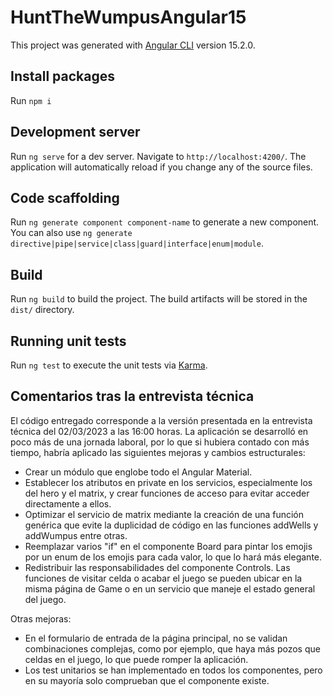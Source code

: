 # HuntTheWumpusAngular15

This project was generated with [Angular CLI](https://github.com/angular/angular-cli) version 15.2.0.

## Install packages
Run `npm i`

## Development server

Run `ng serve` for a dev server. Navigate to `http://localhost:4200/`. The application will automatically reload if you change any of the source files.

## Code scaffolding

Run `ng generate component component-name` to generate a new component. You can also use `ng generate directive|pipe|service|class|guard|interface|enum|module`.

## Build

Run `ng build` to build the project. The build artifacts will be stored in the `dist/` directory.

## Running unit tests

Run `ng test` to execute the unit tests via [Karma](https://karma-runner.github.io).

## Comentarios tras la entrevista técnica

El código entregado corresponde a la versión presentada en la entrevista técnica del 02/03/2023 a las 16:00 horas. La aplicación se desarrolló en poco más de una jornada laboral, por lo que si hubiera contado con más tiempo, habría aplicado las siguientes mejoras y cambios estructurales:

- Crear un módulo que englobe todo el Angular Material.
- Establecer los atributos en private en los servicios, especialmente los del hero y el matrix, y crear funciones de acceso para evitar acceder directamente a ellos.
- Optimizar el servicio de matrix mediante la creación de una función genérica que evite la duplicidad de código en las funciones addWells y addWumpus entre otras.
- Reemplazar varios "if" en el componente Board para pintar los emojis por un enum de los emojis para cada valor, lo que lo hará más elegante.
- Redistribuir las responsabilidades del componente Controls. Las funciones de visitar celda o acabar el juego se pueden ubicar en la misma página de Game o en un servicio que maneje el estado general del juego.

Otras mejoras:
- En el formulario de entrada de la página principal, no se validan combinaciones complejas, como por ejemplo, que haya más pozos que celdas en el juego, lo que puede romper la aplicación.
- Los test unitarios se han implementado en todos los componentes, pero en su mayoría solo comprueban que el componente existe.







